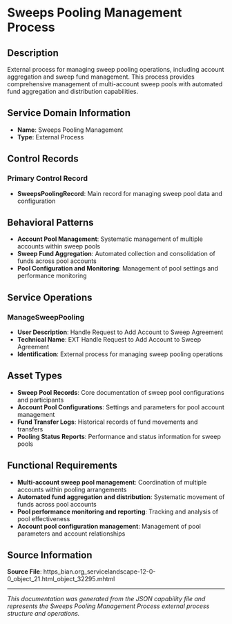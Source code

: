 # Sweeps Pooling Management Process

## Description

External process for managing sweep pooling operations, including account aggregation and sweep fund management. This process provides comprehensive management of multi-account sweep pools with automated fund aggregation and distribution capabilities.

## Service Domain Information

- **Name**: Sweeps Pooling Management
- **Type**: External Process

## Control Records

### Primary Control Record
- **SweepsPoolingRecord**: Main record for managing sweep pool data and configuration

## Behavioral Patterns

- **Account Pool Management**: Systematic management of multiple accounts within sweep pools
- **Sweep Fund Aggregation**: Automated collection and consolidation of funds across pool accounts
- **Pool Configuration and Monitoring**: Management of pool settings and performance monitoring

## Service Operations

### ManageSweepPooling
- **User Description**: Handle Request to Add Account to Sweep Agreement
- **Technical Name**: EXT Handle Request to Add Account to Sweep Agreement
- **Identification**: External process for managing sweep pooling operations

## Asset Types

- **Sweep Pool Records**: Core documentation of sweep pool configurations and participants
- **Account Pool Configurations**: Settings and parameters for pool account management
- **Fund Transfer Logs**: Historical records of fund movements and transfers
- **Pooling Status Reports**: Performance and status information for sweep pools

## Functional Requirements

- **Multi-account sweep pool management**: Coordination of multiple accounts within pooling arrangements
- **Automated fund aggregation and distribution**: Systematic movement of funds across pool accounts
- **Pool performance monitoring and reporting**: Tracking and analysis of pool effectiveness
- **Account pool configuration management**: Management of pool parameters and account relationships

## Source Information

**Source File**: https_bian.org_servicelandscape-12-0-0_object_21.html_object_32295.mhtml

---

*This documentation was generated from the JSON capability file and represents the Sweeps Pooling Management Process external process structure and operations.*